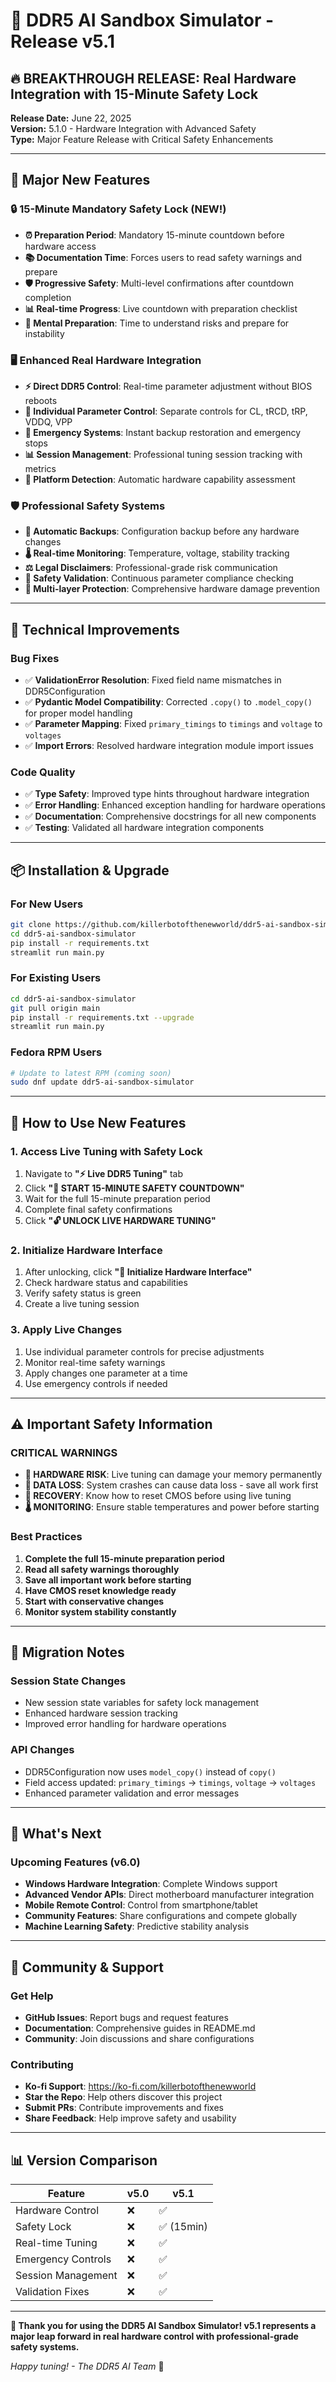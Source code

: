 # 🚀 DDR5 AI Sandbox Simulator - Release v5.1

## 🔥 BREAKTHROUGH RELEASE: Real Hardware Integration with 15-Minute Safety Lock

**Release Date:** June 22, 2025  
**Version:** 5.1.0 - Hardware Integration with Advanced Safety  
**Type:** Major Feature Release with Critical Safety Enhancements

---

## 🎯 Major New Features

### 🔒 15-Minute Mandatory Safety Lock (NEW!)
- **⏰ Preparation Period**: Mandatory 15-minute countdown before hardware access
- **📚 Documentation Time**: Forces users to read safety warnings and prepare
- **🛡️ Progressive Safety**: Multi-level confirmations after countdown completion
- **📊 Real-time Progress**: Live countdown with preparation checklist
- **🧠 Mental Preparation**: Time to understand risks and prepare for instability

### 🖥️ Enhanced Real Hardware Integration
- **⚡ Direct DDR5 Control**: Real-time parameter adjustment without BIOS reboots
- **🔧 Individual Parameter Control**: Separate controls for CL, tRCD, tRP, VDDQ, VPP
- **🚨 Emergency Systems**: Instant backup restoration and emergency stops
- **📊 Session Management**: Professional tuning session tracking with metrics
- **🔌 Platform Detection**: Automatic hardware capability assessment

### 🛡️ Professional Safety Systems
- **🔄 Automatic Backups**: Configuration backup before any hardware changes
- **🌡️ Real-time Monitoring**: Temperature, voltage, stability tracking
- **⚖️ Legal Disclaimers**: Professional-grade risk communication
- **🎯 Safety Validation**: Continuous parameter compliance checking
- **🚨 Multi-layer Protection**: Comprehensive hardware damage prevention

---

## 🔧 Technical Improvements

### Bug Fixes
- ✅ **ValidationError Resolution**: Fixed field name mismatches in DDR5Configuration
- ✅ **Pydantic Model Compatibility**: Corrected `.copy()` to `.model_copy()` for proper model handling
- ✅ **Parameter Mapping**: Fixed `primary_timings` to `timings` and `voltage` to `voltages`
- ✅ **Import Errors**: Resolved hardware integration module import issues

### Code Quality
- ✅ **Type Safety**: Improved type hints throughout hardware integration
- ✅ **Error Handling**: Enhanced exception handling for hardware operations  
- ✅ **Documentation**: Comprehensive docstrings for all new components
- ✅ **Testing**: Validated all hardware integration components

---

## 📦 Installation & Upgrade

### For New Users
```bash
git clone https://github.com/killerbotofthenewworld/ddr5-ai-sandbox-simulator.git
cd ddr5-ai-sandbox-simulator
pip install -r requirements.txt
streamlit run main.py
```

### For Existing Users
```bash
cd ddr5-ai-sandbox-simulator
git pull origin main
pip install -r requirements.txt --upgrade
streamlit run main.py
```

### Fedora RPM Users
```bash
# Update to latest RPM (coming soon)
sudo dnf update ddr5-ai-sandbox-simulator
```

---

## 🎯 How to Use New Features

### 1. Access Live Tuning with Safety Lock
1. Navigate to **"⚡ Live DDR5 Tuning"** tab
2. Click **"🚨 START 15-MINUTE SAFETY COUNTDOWN"**
3. Wait for the full 15-minute preparation period
4. Complete final safety confirmations
5. Click **"🔓 UNLOCK LIVE HARDWARE TUNING"**

### 2. Initialize Hardware Interface
1. After unlocking, click **"🔌 Initialize Hardware Interface"**
2. Check hardware status and capabilities
3. Verify safety status is green
4. Create a live tuning session

### 3. Apply Live Changes
1. Use individual parameter controls for precise adjustments
2. Monitor real-time safety warnings
3. Apply changes one parameter at a time
4. Use emergency controls if needed

---

## ⚠️ Important Safety Information

### CRITICAL WARNINGS
- **🚨 HARDWARE RISK**: Live tuning can damage your memory permanently
- **💾 DATA LOSS**: System crashes can cause data loss - save all work first
- **🔧 RECOVERY**: Know how to reset CMOS before using live tuning
- **🌡️ MONITORING**: Ensure stable temperatures and power before starting

### Best Practices
1. **Complete the full 15-minute preparation period**
2. **Read all safety warnings thoroughly** 
3. **Save all important work before starting**
4. **Have CMOS reset knowledge ready**
5. **Start with conservative changes**
6. **Monitor system stability constantly**

---

## 🔄 Migration Notes

### Session State Changes
- New session state variables for safety lock management
- Enhanced hardware session tracking
- Improved error handling for hardware operations

### API Changes
- DDR5Configuration now uses `model_copy()` instead of `copy()`
- Field access updated: `primary_timings` → `timings`, `voltage` → `voltages`
- Enhanced parameter validation and error messages

---

## 🌟 What's Next

### Upcoming Features (v6.0)
- **Windows Hardware Integration**: Complete Windows support
- **Advanced Vendor APIs**: Direct motherboard manufacturer integration  
- **Mobile Remote Control**: Control from smartphone/tablet
- **Community Features**: Share configurations and compete globally
- **Machine Learning Safety**: Predictive stability analysis

---

## 🤝 Community & Support

### Get Help
- **GitHub Issues**: Report bugs and request features
- **Documentation**: Comprehensive guides in README.md
- **Community**: Join discussions and share configurations

### Contributing
- **Ko-fi Support**: https://ko-fi.com/killerbotofthenewworld
- **Star the Repo**: Help others discover this project
- **Submit PRs**: Contribute improvements and fixes
- **Share Feedback**: Help improve safety and usability

---

## 📊 Version Comparison

| Feature | v5.0 | v5.1 |
|---------|------|------|
| Hardware Control | ❌ | ✅ |
| Safety Lock | ❌ | ✅ (15min) |
| Real-time Tuning | ❌ | ✅ |
| Emergency Controls | ❌ | ✅ |
| Session Management | ❌ | ✅ |
| Validation Fixes | ❌ | ✅ |

---

**🎉 Thank you for using the DDR5 AI Sandbox Simulator! v5.1 represents a major leap forward in real hardware control with professional-grade safety systems.**

*Happy tuning! - The DDR5 AI Team* 🚀
